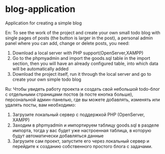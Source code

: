 # blog-application
Application for creating a simple blog


En:
To see the work of the project and create your own small todo blog with single pages of posts (the button is larger in the post), a personal admin panel where you can add, change or delete posts, you need:
1) Download a local server with PHP support(OpenServer,XAMPP)
2) Go to the phpmyadmin and import the goods.sql table in the import section, then you will have an already configured table, into which data will be automatically added
3) Download the project itself, run it through the local server and go to create your own simple todo blog



Ru:
Чтобы увидеть работу проекта и создать свой небольшой todo-блог с отдельными страницами постов (в посте кнопка больше), персональной админ-панелью, где вы можете добавлять, изменять или удалять посты, вам необходимо:
1) Загрузите локальный сервер с поддержкой PHP (OpenServer, XAMPP)
2) Заходим в phpmyadmin и импортируем таблицу goods.sql в разделе импорта, тогда у вас будет уже настроенная таблица, в которую будут автоматически добавляться данные
3) Загрузите сам проект, запустите его через локальный сервер и перейдите к созданию собственного простого блога с задачами.
